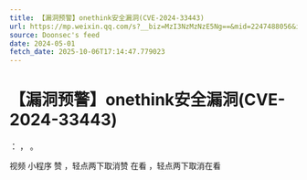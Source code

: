 ```yaml
---
title: 【漏洞预警】onethink安全漏洞(CVE-2024-33443)
url: https://mp.weixin.qq.com/s?__biz=MzI3NzMzNzE5Ng==&mid=2247488056&idx=1&sn=ad2ac51d4bf9dfd29b0eb949ea34632e
source: Doonsec's feed
date: 2024-05-01
fetch_date: 2025-10-06T17:14:47.779023
---
```


# 【漏洞预警】onethink安全漏洞(CVE-2024-33443)

：
，
。

视频
小程序
赞
，轻点两下取消赞
在看
，轻点两下取消在看